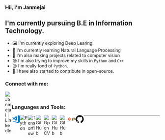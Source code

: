 ### Hii, I'm Janmejai

## I'm currently pursuing B.E in Information Technology.

- 🖼 I'm currently exploring Deep Learing.
- 🎈 I'm currently learning Natural Language Processing
- 🤖 I'm also making projects related to computer vision
- 😎 I'm also trying to improve my skills in `Python` and `C++`
- 😍 I'm really fond of `Python`.
- 🙌 I have also started to contribute in open-source.

### Connect with me:

[<img align="left" alt="Janmejai | LinkedIn" width="22px" src="https://cdn.jsdelivr.net/npm/simple-icons@v3/icons/linkedin.svg" />][linkedin]

<br />

### Languages and Tools:

[<img align="left" alt="Visual Studio Code" width="26px" src="https://raw.githubusercontent.com/github/explore/80688e429a7d4ef2fca1e82350fe8e3517d3494d/topics/visual-studio-code/visual-studio-code.png" />][vscode]
[<img align="left" alt="Python" width="26px" src="https://png2.cleanpng.com/sh/40dbbb109e8655b242dc5c9d1f05e869/L0KzQYm3U8IxN6J9iZH0aYP2gLBuTfFvb51qReZueISwg8r0gv9tNZN3edDtLXB3eLb5TgB6fJl0hp8AYXKzc4GCgslmaWJmT5C8Mki5SYOAVcE2OmI6S6U5OEO5RIqBTwBvbz==/kisspng-angle-text-symbol-brand-other-python-5ab0c09b9ea1a7.3286927515215330836498.png" />][python]
[<img align="left" alt="Tensorflow" width="26px" src="https://png2.cleanpng.com/sh/1a36e3eec9f69decad8bd85d987fcfac/L0KzQYm3VMA5N5N3iZH0aYP2gLBuTgRmdqR0ith1b4ewdLbskL1tbZJ3htt3Zz3udcPok71uaZRtgdDuLXzoccP1if5oNZRmReZxdX3lhLLqi702aZQAeasBM3W1RYnqUr40P2Q7S6s8OUG4QoS4VsU2O2oASqk6LoDxd1==/kisspng-tensorflow-deep-learning-keras-machine-learning-ca-thumbtack-5ac9a963e258c2.3736393915231655399271.png"/>][tensorflow]
[<img align="left" alt="GitHub" width="26px" src="https://keras.io/img/logo.png" />][keras]
[<img align="left" alt="OpenCV" width="26px" src="https://png2.cleanpng.com/sh/7e1c8d290faf275f6239150d3ebab9f9/L0KzQYm3WMExN6Z7R91yc4Pzfri0jCBmdpR7RdU2cIn3eLF1TfNwdaF6jNd7LYbsg7r2jr1tcZN3eeRELXfzhX70jBR2dJYyfAJALXHmc7bzhgJifJZpRdV4bYD4hLb5TgZqe5p0hp94cHXxPYbpVvRnQWZqTaIBMUK3Poe9U8Y2PGgASac8M0m2Q4q4WMMzQWMziNDw/kisspng-opencv-c-python-computer-vision-library-gpu-module-gpu-accelerated-computer-vision-open-5b6df95e506124.6636547915339339183292.png" />][opencv]
[<img align="left" alt="GitHub" width="26px" src="https://numpy.org/images/logos/numpy.svg" />][numpy]
[<img align="left" alt="GitHub" width="26px" src="https://jupyter.org/assets/main-logo.svg" />][jupyter]
[<img align="left" alt="Git" width="26px" src="https://raw.githubusercontent.com/github/explore/80688e429a7d4ef2fca1e82350fe8e3517d3494d/topics/git/git.png" />][git]
[<img align="left" alt="GitHub" width="26px" src="https://raw.githubusercontent.com/github/explore/78df643247d429f6cc873026c0622819ad797942/topics/github/github.png" />][github]

---

[linkedin]: https://www.linkedin.com/in/janmejai-singh-minhas/
[vscode]: https://code.visualstudio.com/
[python]: https://www.python.org/
[tensorflow]: https://www.tensorflow.org/
[opencv]: https://opencv.org/
[github]: https://github.com/
[numpy]: https://numpy.org/
[jupyter]: https://jupyter.org/
[keras]: https://keras.io/
[git]: https://git-scm.com/